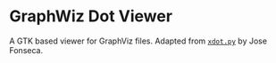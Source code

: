 GraphWiz Dot Viewer
===================

A GTK based viewer for GraphViz files.
Adapted from [`xdot.py`](https://github.com/jrfonseca/xdot.py) by Jose Fonseca.

